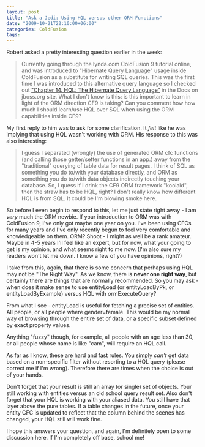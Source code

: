 ```yaml
---
layout: post
title: "Ask a Jedi: Using HQL versus other ORM Functions"
date: "2009-10-21T22:10:00+06:00"
categories: ColdFusion 
tags: 
---
```


Robert asked a pretty interesting question earlier in the week:

<blockquote>
Currently going through the lynda.com ColdFusion 9 tutorial online, and was introduced to "Hibernate Query Language" usage inside ColdFusion as a substitute for writing SQL queries. This was the first time I was introduced to this alternative query language so I checked out <a href="http://bit.ly/2hKgjo">"Chapter 14. HQL: The Hibernate Query Language"</a> in the Docs on jboss.org site. What I don't know is this: is this important to learn in light of the ORM direction CF9 is taking? Can you comment how how much I should learn/use HQL over SQL when using the ORM capabilities inside CF9?
</blockquote>

My first reply to him was to ask for some clarification. It <i>felt</i> like he was implying that using HQL wasn't working with ORM. His response to this was also interesting:

<blockquote>
I guess I separated (wrongly) the use of generated ORM cfc functions (and calling those getter/setter functions in an app.) away from the "traditional" querying of table data for result pages. I think of SQL as something you do to/with your database directly, and ORM as something you do to/with data objects indirectly touching your database. So, I quess if I drink the CF9 ORM framework "koolaid", then the straw has to be HQL, right? I don't really know how different HQL is from SQL. It could be I'm blowing smoke here.
</blockquote>
<!--more-->
So before I even begin to respond to this, let me just state right away - I am <i>very</i> much the ORM newbie. If your introduction to ORM was with ColdFusion 9, I've only got maybe one year on you. I've been using CFCs for many years and I've only recently begun to feel very comfortable and knowledgeable on them. ORM? Shoot - I might as well be a rank amateur. Maybe in 4-5 years I'll feel like an expert, but for now, what your going to get is my opinion, and what seems right to me now. (I'm also sure my readers won't let me down. I know a few of you have opinions, right?)

I take from this, again, that there is some concern that perhaps using HQL may not be "The Right Way". As we know, there is <b>never one right way</b>, but certainly there are things that are normally recommended. So you may ask - when does it make sense to use entityLoad (or entityLoadByPk, or entityLoadByExample) versus HQL with ormExecuteQuery? 

From what I see - entityLoad is useful for fetching a precise set of entities. All people, or all people where gender=female. This would be my normal way of browsing through the entire set of data, or a specific subset defined by exact property values.

Anything "fuzzy" though, for example, all people with an age less than 30, or all people whose name is like "cam", will require an HQL call. 

As far as I know, these are hard and fast rules. You simply <i>can't</i> get data based on a non-specific filter without resorting to a HQL query (please correct me if I'm wrong). Therefore there are times when the choice is out of your hands.

Don't forget that your result is still an array (or single) set of objects. Your still working with entities versus an old school query result set. Also don't forget that your HQL is working with your aliased data. You still have that layer above the pure tables. If a table changes in the future, once your entity CFC is updated to reflect that the column behind the scenes has changed, your HQL still will work fine. 

I hope this answers your question, and again, I'm definitely open to some discussion here. If I'm completely off base, school me!